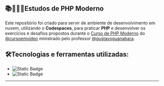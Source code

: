 ## 📚🧑🏻‍💻Estudos de PHP Moderno

Este repositório foi criado para servir de ambiente de desenvolvimento em nuvem, utilizando o **Codespaces**, para praticar **PHP** e desenvolver os exercícios e desafios propostos durante o [Curso de PHP Moderno](https://www.cursoemvideo.com/curso/curso-de-php-moderno-modulo-01/) do [@cursoemvideo](https://github.com/cursoemvideo) ministrado pelo professor [@gustavoguanabara](https://github.com/gustavoguanabara).

## 🛠️Tecnologias e ferramentas utilizadas:

- ![Static Badge](https://img.shields.io/badge/PHP-777BB4?style=plastic&logo=PHP&logoColor=white)
- ![Static Badge](https://custom-icon-badges.demolab.com/badge/Visual%20Studio%20Code-0098FF?style=plastic&logo=vscode-logo-icon-alt)

---
